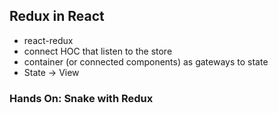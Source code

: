 ## Redux in React

- react-redux
- connect HOC that listen to the store
- container (or connected components) as gateways to state
- State -> View

### Hands On: Snake with Redux